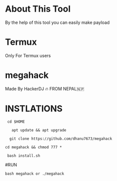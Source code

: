 # About This Tool
By the help of this tool you can easily make payload

# Termux
 Only For Termux users
# megahack
Made By HackerDJ 🔥
FROM NEPAL🇳🇵

   # INSTLATIONS

     cd $HOME 
     
       apt update && apt upgrade 

      git clone https://github.com/dhanu7673/megahack

    cd megahack && chmod 777 *

     bash install.sh
#RUN 
    
    bash megahack or ./megahack
